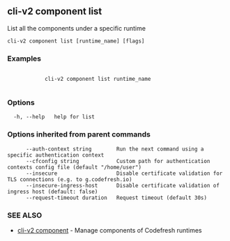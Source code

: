 ## cli-v2 component list

List all the components under a specific runtime

```
cli-v2 component list [runtime_name] [flags]
```

### Examples

```

            cli-v2 component list runtime_name
        
```

### Options

```
  -h, --help   help for list
```

### Options inherited from parent commands

```
      --auth-context string        Run the next command using a specific authentication context
      --cfconfig string            Custom path for authentication contexts config file (default "/home/user")
      --insecure                   Disable certificate validation for TLS connections (e.g. to g.codefresh.io)
      --insecure-ingress-host      Disable certificate validation of ingress host (default: false)
      --request-timeout duration   Request timeout (default 30s)
```

### SEE ALSO

* [cli-v2 component](cli-v2_component.md)	 - Manage components of Codefresh runtimes

